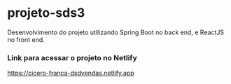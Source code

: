 # projeto-sds3
Desenvolvimento do projeto utilizando Spring Boot no back end, e ReactJS no front end.


### Link para acessar o projeto no Netlify
https://cicero-franca-dsdvendas.netlify.app

